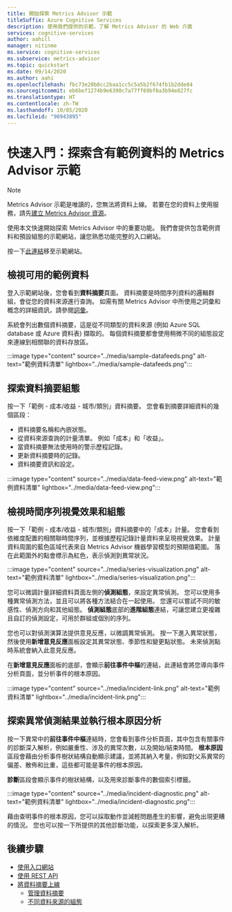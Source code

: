 ```yaml
---
title: 開始探索 Metrics Advisor 示範
titleSuffix: Azure Cognitive Services
description: 使用我們提供的示範，了解 Metrics Advisor 的 Web 介面
services: cognitive-services
author: aahill
manager: nitinme
ms.service: cognitive-services
ms.subservice: metrics-advisor
ms.topic: quickstart
ms.date: 09/14/2020
ms.author: aahi
ms.openlocfilehash: fbc73e20b8cc2baa1cc5c5a5b2f674fb1b2dde84
ms.sourcegitcommit: eb6bef1274b9e6390c7a77ff69bf6a3b94e827fc
ms.translationtype: HT
ms.contentlocale: zh-TW
ms.lasthandoff: 10/05/2020
ms.locfileid: "90943895"
---
```

# <a name="quickstart-explore-the-metrics-advisor-demo-with-example-data"></a>快速入門：探索含有範例資料的 Metrics Advisor 示範

> [!Note]
> Metrics Advisor 示範是唯讀的，您無法將資料上線。 若要在您的資料上使用服務，請先[建立 Metrics Advisor 資源](web-portal.md)。

使用本文快速開始探索 Metrics Advisor 中的重要功能。 我們會提供包含範例資料和預設組態的示範網站，讓您熟悉功能完整的入口網站。

按一下[此連結](https://aka.ms/MetricsAdvisor/Demo)移至示範網站。

## <a name="view-the-available-sample-data"></a>檢視可用的範例資料

登入示範網站後，您會看到**資料摘要**頁面。 資料摘要是時間序列資料的邏輯群組，會從您的資料來源進行查詢。 如需有關 Metrics Advisor 中所使用之詞彙和概念的詳細資訊，請參閱[詞彙](../glossary.md)。 

系統會列出數個資料摘要，這是從不同類型的資料來源 (例如 Azure SQL database 或 Azure 資料表) 擷取的。 每個資料摘要都會使用稍微不同的組態設定來連線到相關聯的資料存放區。

:::image type="content" source="../media/sample-datafeeds.png" alt-text="範例資料清單" lightbox="../media/sample-datafeeds.png":::

## <a name="explore-the-data-feed-configurations"></a>探索資料摘要組態

按一下「範例 - 成本/收益 - 城市/類別」資料摘要。 您會看到摘要詳細資料的幾個區段：

* 資料摘要名稱和內嵌狀態。
* 從資料來源查詢的計量清單。 例如「成本」和「收益」。 
* 當資料摘要無法使用時的警示歷程記錄。 
* 更新資料摘要時的記錄。   
* 資料摘要資訊和設定。

:::image type="content" source="../media/data-feed-view.png" alt-text="範例資料清單" lightbox="../media/data-feed-view.png":::


## <a name="view-time-series-visualizations-and-configurations"></a>檢視時間序列視覺效果和組態

按一下「範例 - 成本/收益 - 城市/類別」資料摘要中的「成本」計量。 您會看到依維度配置的相關聯時間序列，並根據歷程記錄計量資料來呈現視覺效果。 計量資料周圍的藍色區域代表來自 Metrics Advisor 機器學習模型的預期值範圍。 落在此範圍外的點會標示為紅色，表示偵測到異常狀況。 

:::image type="content" source="../media/series-visualization.png" alt-text="範例資料清單" lightbox="../media/series-visualization.png":::

您可以微調計量詳細資料頁面左側的**偵測組態**，來設定異常偵測。 您可以使用多種異常偵測方法，並且可以將各種方法結合在一起使用。 您還可以嘗試不同的敏感性、偵測方向和其他組態。 **偵測組態**底部的**進階組態**連結，可讓您建立更複雜且自訂的偵測設定，可用於群組或個別的序列。 

您也可以對偵測演算法提供意見反應，以微調異常偵測。 按一下進入異常狀態，然後使用**新增意見反應**面板設定其異常狀態、季節性和變更點狀態。 未來偵測點時系統會納入此意見反應。  

在**新增意見反應**面板的底部，會顯示**前往事件中樞**的連結，此連結會將您導向事件分析頁面，並分析事件的根本原因。  

:::image type="content" source="../media/incident-link.png" alt-text="範例資料清單" lightbox="../media/incident-link.png":::

## <a name="explore-anomaly-detection-results-and-perform-root-cause-analysis"></a>探索異常偵測結果並執行根本原因分析

按一下異常中的**前往事件中樞**連結時，您會看到事件分析頁面，其中包含有關事件的診斷深入解析，例如嚴重性、涉及的異常次數，以及開始/結束時間。 **根本原因**區段會藉由分析事件樹狀結構自動顯示建議，並將其納入考量，例如對父系異常的偏差、散佈和比重，這些都可能是事件的根本原因。

**診斷**區段會顯示事件的樹狀結構，以及用來診斷事件的數個索引標籤。

:::image type="content" source="../media/incident-diagnostic.png" alt-text="範例資料清單" lightbox="../media/incident-diagnostic.png":::

藉由查明事件的根本原因，您可以採取動作並減輕問題產生的影響，避免出現更糟的情況。 您也可以按一下所提供的其他診斷功能，以探索更多深入解析。 

## <a name="next-steps"></a>後續步驟

- [使用入口網站](web-portal.md)
- [使用 REST API](rest-api.md)
- [將資料摘要上線](../how-tos/onboard-your-data.md)
    - [管理資料摘要](../how-tos/manage-data-feeds.md)
    - [不同資料來源的組態](../data-feeds-from-different-sources.md)
